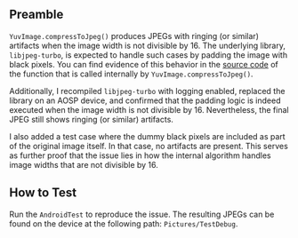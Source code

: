 ## Preamble

`YuvImage.compressToJpeg()` produces JPEGs with ringing (or similar) artifacts when the image width is not divisible
by 16.
The underlying library, `libjpeg-turbo`, is expected to handle such cases by padding the image with black pixels.
You can find evidence of this behavior in
the [source code](https://github.com/libjpeg-turbo/libjpeg-turbo/blob/2a0c86278249e7a3c3429caff24c06a50048d772/src/jccoefct.c#L182)
of the function that is called internally by `YuvImage.compressToJpeg()`.

Additionally, I recompiled `libjpeg-turbo` with logging enabled, replaced the library on an AOSP device, and confirmed
that the padding logic is indeed executed when the image width is not divisible by 16.
Nevertheless, the final JPEG still shows ringing (or similar) artifacts.

I also added a test case where the dummy black pixels are included as part of the original image itself. In that case,
no artifacts are present.
This serves as further proof that the issue lies in how the internal algorithm handles image widths that are not
divisible by 16.

## How to Test

Run the `AndroidTest` to reproduce the issue. The resulting JPEGs can be found on the device at the following path:
`Pictures/TestDebug`.
